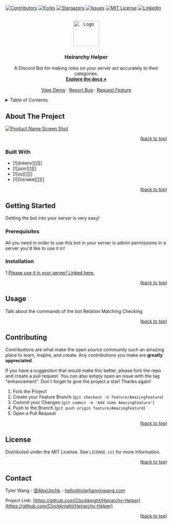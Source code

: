 <!-- Improved compatibility of back to top link: See: https://github.com/othneildrew/Best-README-Template/pull/73 -->
<a name="readme-top"></a>
<!--
*** Thanks for checking out the Best-README-Template. If you have a suggestion
*** that would make this better, please fork the repo and create a pull request
*** or simply open an issue with the tag "enhancement".
*** Don't forget to give the project a star!
*** Thanks again! Now go create something AMAZING! :D
-->



<!-- PROJECT SHIELDS -->
<!--
*** I'm using markdown "reference style" links for readability.
*** Reference links are enclosed in brackets [ ] instead of parentheses ( ).
*** See the bottom of this document for the declaration of the reference variables
*** for contributors-url, forks-url, etc. This is an optional, concise syntax you may use.
*** https://www.markdownguide.org/basic-syntax/#reference-style-links
-->
[![Contributors][contributors-shield]][contributors-url]
[![Forks][forks-shield]][forks-url]
[![Stargazers][stars-shield]][stars-url]
[![Issues][issues-shield]][issues-url]
[![MIT License][license-shield]][license-url]
[![LinkedIn][linkedin-shield]][linkedin-url]



<!-- PROJECT LOGO -->
<br />
<div align="center">
  <a href="https://github.com/Clockknight/Heirarchy-Helper">
    <img src="images/logo.png" alt="Logo" width="80" height="80">
  </a>

<h3 align="center">Heirarchy Helper</h3>

  <p align="center">
    A Discord Bot for making roles on your server act accurately to their categories.
    <br />
    <a href="https://github.com/Clockknight/Heirarchy-Helper"><strong>Explore the docs »</strong></a>
    <br />
    <br />
    <a href="https://github.com/Clockknight/Heirarchy-Helper">View Demo</a>
    ·
    <a href="https://github.com/Clockknight/Heirarchy-Helper/issues">Report Bug</a>
    ·
    <a href="https://github.com/Clockknight/Heirarchy-Helper/issues">Request Feature</a>
  </p>
</div>



<!-- TABLE OF CONTENTS -->
<details>
  <summary>Table of Contents</summary>
  <ol>
    <li>
      <a href="#about-the-project">About The Project</a>
      <ul>
        <li><a href="#built-with">Built With</a></li>
      </ul>
    </li>
    <li>
      <a href="#getting-started">Getting Started</a>
      <ul>
        <li><a href="#prerequisites">Prerequisites</a></li>
        <li><a href="#installation">Installation</a></li>
      </ul>
    </li>
    <li><a href="#usage">Usage</a></li>
    <li><a href="#contributing">Contributing</a></li>
    <li><a href="#license">License</a></li>
    <li><a href="#contact">Contact</a></li>
  </ol>
</details>



<!-- ABOUT THE PROJECT -->
## About The Project

[![Product Name Screen Shot][product-screenshot]](https://example.com)

<p align="right">(<a href="#readme-top">back to top</a>)</p>



### Built With

* [![dotenv][]][]
* [![json][]][]
* [![os][]][]
* [![Disnake][]][]

<p align="right">(<a href="#readme-top">back to top</a>)</p>



<!-- GETTING STARTED -->
## Getting Started

Getting the bot into your server is very easy!

### Prerequisites

All you need in order to use this bot in your server is admin permissions in a server you'd like to use it in!

### Installation

1.[Please use it in your server! Linked here.](https://discord.com/api/oauth2/authorize?client_id=922932650333859840&permissions=343865829376&scope=bot)

<p align="right">(<a href="#readme-top">back to top</a>)</p>



<!-- USAGE EXAMPLES -->
## Usage

Talk about the commands of the bot
Relation
Matching
Checking

<p align="right">(<a href="#readme-top">back to top</a>)</p>





<!-- CONTRIBUTING -->
## Contributing

Contributions are what make the open source community such an amazing place to learn, inspire, and create. Any contributions you make are **greatly appreciated**.

If you have a suggestion that would make this better, please fork the repo and create a pull request. You can also simply open an issue with the tag "enhancement".
Don't forget to give the project a star! Thanks again!

1. Fork the Project
2. Create your Feature Branch (`git checkout -b feature/AmazingFeature`)
3. Commit your Changes (`git commit -m 'Add some AmazingFeature'`)
4. Push to the Branch (`git push origin feature/AmazingFeature`)
5. Open a Pull Request

<p align="right">(<a href="#readme-top">back to top</a>)</p>



<!-- LICENSE -->
## License

Distributed under the MIT License. See `LICENSE.txt` for more information.

<p align="right">(<a href="#readme-top">back to top</a>)</p>



<!-- CONTACT -->
## Contact

Tyler Wang - [@AbsUnchk](https://twitter.com/AbsUnchk) - hello@tylerhanyinwang.com

Project Link: [https://github.com/Clockknight/Heirarchy-Helper](https://github.com/Clockknight/Heirarchy-Helper)

<p align="right">(<a href="#readme-top">back to top</a>)</p>



<!-- MARKDOWN LINKS & IMAGES -->
<!-- https://www.markdownguide.org/basic-syntax/#reference-style-links -->
[contributors-shield]: https://img.shields.io/github/contributors/Clockknight/album-downloader.svg?style=for-the-badge
[contributors-url]: https://github.com/Clockknight/album-downloader/graphs/contributors
[forks-shield]: https://img.shields.io/github/forks/Clockknight/album-downloader.svg?style=for-the-badge
[forks-url]: https://github.com/Clockknight/album-downloader/network/members
[stars-shield]: https://img.shields.io/github/stars/Clockknight/album-downloader.svg?style=for-the-badge
[stars-url]: https://github.com/Clockknight/album-downloader/stargazers
[issues-shield]: https://img.shields.io/github/issues/Clockknight/album-downloader.svg?style=for-the-badge
[issues-url]: https://github.com/Clockknight/album-downloader/issues
[license-shield]: https://img.shields.io/github/license/Clockknight/album-downloader.svg?style=for-the-badge
[license-url]: https://github.com/Clockknight/album-downloader/blob/master/LICENSE.txt
[linkedin-shield]: https://img.shields.io/badge/-LinkedIn-black.svg?style=for-the-badge&logo=linkedin&colorB=555
[linkedin-url]: https://linkedin.com/in/tyler-wang-b3241963
[product-screenshot]: assets/screenshot.png